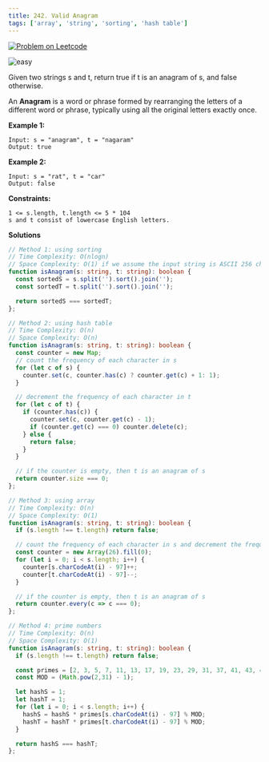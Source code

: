 ```yaml
---
title: 242. Valid Anagram
tags: ['array', 'string', 'sorting', 'hash table']
---
```


[![Problem on Leetcode](https://img.shields.io/badge/leetcode-FFA116)](https://leetcode.com/problems/valid-anagram/)

![easy](https://img.shields.io/badge/Difficulty-Easy-5BCEFA.svg)<br />
<!-- ![medium](https://img.shields.io/badge/Difficulty-Medium-F5A9B8.svg)<br /> -->
<!-- ![hard](https://img.shields.io/badge/Difficulty-Hard-FFFFFF.svg)<br /> -->

Given two strings s and t, return true if t is an anagram of s, and false otherwise.

An **Anagram** is a word or phrase formed by rearranging the letters of a different word or phrase, typically using all the original letters exactly once.

**Example 1:**

```
Input: s = "anagram", t = "nagaram"
Output: true
```

**Example 2:**
```
Input: s = "rat", t = "car"
Output: false
```

**Constraints:**
```
1 <= s.length, t.length <= 5 * 104
s and t consist of lowercase English letters.
```

**Solutions**

```ts
// Method 1: using sorting
// Time Complexity: O(nlogn)
// Space Complexity: O(1) if we assume the input string is ASCII 256 characters, otherwise O(n) 
function isAnagram(s: string, t: string): boolean {
  const sortedS = s.split('').sort().join('');
  const sortedT = t.split('').sort().join('');

  return sortedS === sortedT;
};
```

```ts
// Method 2: using hash table
// Time Complexity: O(n)
// Space Complexity: O(n)
function isAnagram(s: string, t: string): boolean {
  const counter = new Map;
  // count the frequency of each character in s
  for (let c of s) {
    counter.set(c, counter.has(c) ? counter.get(c) + 1: 1);
  } 

  // decrement the frequency of each character in t
  for (let c of t) {
    if (counter.has(c)) {
      counter.set(c, counter.get(c) - 1);
      if (counter.get(c) === 0) counter.delete(c);
    } else {
      return false;
    }
  }

  // if the counter is empty, then t is an anagram of s
  return counter.size === 0;
};
```

```ts
// Method 3: using array
// Time Complexity: O(n)
// Space Complexity: O(1)
function isAnagram(s: string, t: string): boolean {
  if (s.length !== t.length) return false;

  // count the frequency of each character in s and decrement the frequency of each character in t
  const counter = new Array(26).fill(0);
  for (let i = 0; i < s.length; i++) {
    counter[s.charCodeAt(i) - 97]++;
    counter[t.charCodeAt(i) - 97]--;
  }

  // if the counter is empty, then t is an anagram of s
  return counter.every(c => c === 0);
};
```

```ts
// Method 4: prime numbers
// Time Complexity: O(n)
// Space Complexity: O(1)
function isAnagram(s: string, t: string): boolean {
  if (s.length !== t.length) return false;

  const primes = [2, 3, 5, 7, 11, 13, 17, 19, 23, 29, 31, 37, 41, 43, 47, 53, 59, 61, 67, 71, 73, 79, 83, 89, 97, 101];
  const MOD = (Math.pow(2,31) - 1);

  let hashS = 1;
  let hashT = 1;
  for (let i = 0; i < s.length; i++) {
    hashS = hashS * primes[s.charCodeAt(i) - 97] % MOD;
    hashT = hashT * primes[t.charCodeAt(i) - 97] % MOD;
  }

  return hashS === hashT;
};
```
